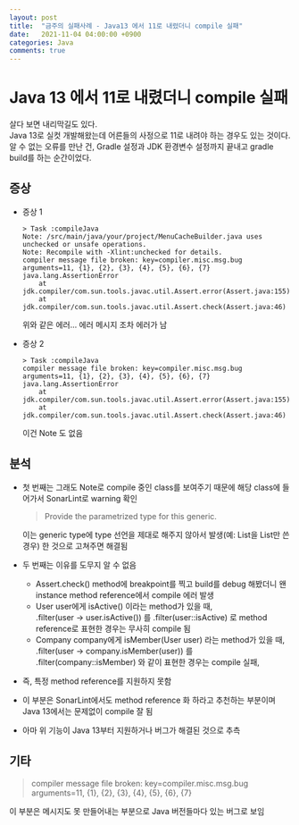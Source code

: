 ```yaml
---
layout: post
title:  "금주의 실패사례 - Java13 에서 11로 내렸더니 compile 실패"
date:   2021-11-04 04:00:00 +0900
categories: Java
comments: true
---
```


# Java 13 에서 11로 내렸더니 compile 실패
살다 보면 내리막길도 있다.  
Java 13로 실컷 개발해왔는데 어른들의 사정으로 11로 내려야 하는 경우도 있는 것이다.  
알 수 없는 오류를 만난 건, Gradle 설정과 JDK 환경변수 설정까지 끝내고 gradle build를 하는 순간이었다.

## 증상
* 증상 1

	```
	> Task :compileJava
	Note: /src/main/java/your/project/MenuCacheBuilder.java uses unchecked or unsafe operations.
	Note: Recompile with -Xlint:unchecked for details.
	compiler message file broken: key=compiler.misc.msg.bug arguments=11, {1}, {2}, {3}, {4}, {5}, {6}, {7}
	java.lang.AssertionError
		at jdk.compiler/com.sun.tools.javac.util.Assert.error(Assert.java:155)
		at jdk.compiler/com.sun.tools.javac.util.Assert.check(Assert.java:46)
	```

	위와 같은 에러... 에러 메시지 조차 에러가 남

* 증상 2
	```
	> Task :compileJava
	compiler message file broken: key=compiler.misc.msg.bug arguments=11, {1}, {2}, {3}, {4}, {5}, {6}, {7}
	java.lang.AssertionError
		at jdk.compiler/com.sun.tools.javac.util.Assert.error(Assert.java:155)
		at jdk.compiler/com.sun.tools.javac.util.Assert.check(Assert.java:46)
	```

	이건 Note 도 없음

## 분석
* 첫 번째는 그래도 Note로 compile 중인 class를 보여주기 때문에 해당 class에 들어가서 SonarLint로 warning 확인

	> Provide the parametrized type for this generic.
	> 

	이는 generic type에 type 선언을 제대로 해주지 않아서 발생(예: List<String>을 List만 쓴 경우) 한 것으로 고쳐주면 해결됨

* 두 번째는 이유를 도무지 알 수 없음
  + Assert.check() method에 breakpoint를 찍고 build를 debug 해봤더니 왠 instance method reference에서 compile 에러 발생
  + User user에게 isActive() 이라는 method가 있을 때,  
  .filter(user → user.isActive()) 를 .filter(user::isActive) 로 method reference로 표현한 경우는 무사히 compile 됨
  + Company company에게 isMember(User user) 라는 method가 있을 때,  
  .filter(user → company.isMember(user)) 를 .filter(company::isMember) 와 같이 표현한 경우는 compile 실패, 

* 즉, 특정 method reference를 지원하지 못함
* 이 부분은 SonarLint에서도 method reference 화 하라고 추천하는 부분이며 Java 13에서는 문제없이 compile 잘 됨
* 아마 위 기능이 Java 13부터 지원하거나 버그가 해결된 것으로 추측

## 기타
> compiler message file broken: key=compiler.misc.msg.bug arguments=11, {1}, {2}, {3}, {4}, {5}, {6}, {7}
> 

이 부분은 메시지도 못 만들어내는 부분으로 Java 버전들마다 있는 버그로 보임